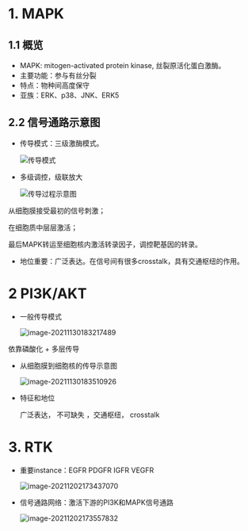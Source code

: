 # 1. MAPK

## 1.1 概览

- MAPK: mitogen-activated protein kinase, 丝裂原活化蛋白激酶。
- 主要功能：参与有丝分裂
- 特点：物种间高度保守
- 亚族：ERK、p38、JNK、ERK5

## 2.2  信号通路示意图

- 传导模式：三级激酶模式。

  ![传导模式](https://gitee.com/joy_thestraydog/typora/raw/master/img/image-20211125212842429.png)

- 多级调控，级联放大

  ![传导过程示意图](https://gitee.com/joy_thestraydog/typora/raw/master/img/image-20211125214233457.png)

从细胞膜接受最初的信号刺激；

在细胞质中层层激活；

最后MAPK转运至细胞核内激活转录因子，调控靶基因的转录。

- 地位重要：广泛表达。在信号间有很多crosstalk，具有交通枢纽的作用。

# 2 PI3K/AKT

- 一般传导模式

  ![image-20211130183217489](https://gitee.com/joy_thestraydog/typora/raw/master/img/image-20211130183217489.png)

依靠磷酸化 + 多层传导

- 从细胞膜到细胞核的传导示意图

  ![image-20211130183510926](https://gitee.com/joy_thestraydog/typora/raw/master/img/image-20211130183510926.png)

- 特征和地位

  广泛表达， 不可缺失 ，交通枢纽， crosstalk



# 3. RTK

- 重要instance：EGFR PDGFR IGFR VEGFR

  ![image-20211202173437070](https://gitee.com/joy_thestraydog/typora/raw/master/img/image-20211202173437070.png)

- 信号通路网络：激活下游的PI3K和MAPK信号通路

  ![image-20211202173557832](https://gitee.com/joy_thestraydog/typora/raw/master/img/image-20211202173557832.png)

